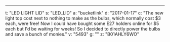 ---
t: "LED LIGHT LID"
s: "LED_LID"
a: "bucketlink"
d: "2017-01-17"
c: "The new light top cost next to nothing to make as the bulbs, which normally cost $3 each, were free! Now I could have bought some E27 holders online for $5 each but I'd be waiting for weeks! So I decided to directly power the bulbs and save a bunch of monies."
v: "5493"
g: ""
z: "B01AHLY6WO"
